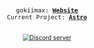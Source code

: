 <p align="center">
  <samp>
    gokiimax:
    <b><a href="https://gokiimax.github.io/">Website</a></b>
  </samp>
  <br>
  <samp>
    Current Project:
    <b><a href="https://github.com/gokiimax/astro">Astro</a></b>
  </samp>
<br> 
<br> 
	<p align="center">
		<a href="https://discord.gg/yVWygKS3Xn">
			<img src="https://canary.discordapp.com/api/guilds/999373116918743100/embed.png" alt="Discord server">
		</a>
	</p>
</p>
